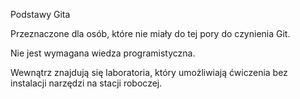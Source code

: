 Podstawy Gita

Przeznaczone dla osób, które nie miały do tej pory do czynienia  Git.

Nie jest wymagana wiedza programistyczna.

Wewnątrz znajdują się laboratoria, który umożliwiają ćwiczenia bez instalacji narzędzi na stacji roboczej.



